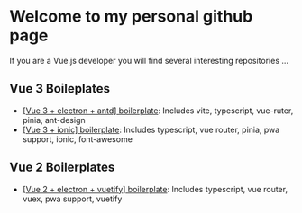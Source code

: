 # Welcome to my personal github page

If you are a Vue.js developer you will find several interesting repositories ...

## Vue 3 Boileplates

- [[Vue 3 + electron + antd] boilerplate](https://github.com/sdiricco/vue3-electron-antd-boilerplate): Includes vite, typescript, vue-ruter, pinia, ant-design
- [[Vue 3 + ionic] boilerplate](https://github.com/sdiricco/vue3-ionic-boilerplate): Includes typescript, vue router, pinia, pwa support, ionic, font-awesome

## Vue 2 Boilerplates

- [[Vue 2 + electron + vuetify] boilerplate](https://github.com/sdiricco/vue2-electron-vuetify-boilerplate): Includes typescript, vue router, vuex, pwa support, vuetify
